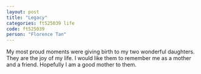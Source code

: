 ```yaml
---
layout: post
title: "Legacy"
categories: ft525039 life
code: ft525039
person: "Florence Tan"
---
```


My most proud moments were giving birth to my two wonderful daughters. They are the joy of my life. I would like them to remember me as a mother and a friend. Hopefully I am a good mother to them.